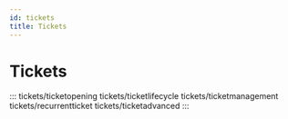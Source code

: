 ```yaml
---
id: tickets
title: Tickets
---
```


# Tickets

::: 
tickets/ticketopening tickets/ticketlifecycle tickets/ticketmanagement
tickets/recurrentticket tickets/ticketadvanced
:::
